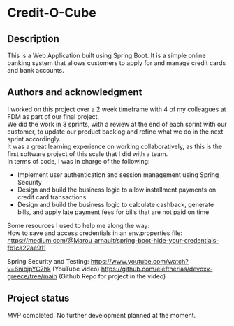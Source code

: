 # Credit-O-Cube

## Description
This is a Web Application built using Spring Boot. It is a simple online banking system that allows customers to apply for and manage credit cards and bank accounts.

## Authors and acknowledgment
I worked on this project over a 2 week timeframe with 4 of my colleagues at FDM as part of our final project.<br>
We did the work in 3 sprints, with a review at the end of each sprint with our customer, to update our product backlog and refine what we do in the next sprint accordingly.<br>
It was a great learning experience on working collaboratively, as this is the first software project of this scale that I did with a team.<br>
In terms of code, I was in charge of the following:
<ul>
    <li>Implement user authentication and session management using Spring Security</li>
    <li>Design and build the business logic to allow installment payments on credit card transactions</li>
    <li>Design and build the business logic to calculate cashback, generate bills, and apply late payment fees for bills that are not paid on time</li>
</ul>

Some resources I used to help me along the way:<br>
How to save and access credentials in an env.properties file: https://medium.com/@Marou_arnault/spring-boot-hide-your-credentials-fb1ca22ae911

Spring Security and Testing: https://www.youtube.com/watch?v=6nibjpYC7hk (YouTube video) https://github.com/eleftherias/devoxx-greece/tree/main (Github Repo for project in the video)

## Project status
MVP completed. No further development planned at the moment.